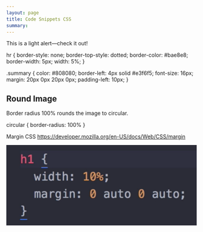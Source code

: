 ```yaml
---
layout: page
title: Code Snippets CSS
summary:
---
```


<div class="alert alert-light" role="alert">
  This is a light alert—check it out!
</div>


hr {
  border-style: none;
  border-top-style: dotted;
  border-color: #bae8e8;
  border-width: 5px;
  width: 5%;
}


.summary {
    color: #808080;
    border-left: 4px solid #e3f6f5;
    font-size: 16px;
    margin: 20px 0px 20px 0px;
    padding-left: 10px;
}

## Round Image
Border radius 100% rounds the image to circular.

circular {
  border-radius: 100%
}

Margin CSS
https://developer.mozilla.org/en-US/docs/Web/CSS/margin

![Margin Center](images/center-margin.png)
